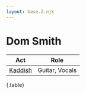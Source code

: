```yaml
---
layout: base.2.njk
---
```


# Dom Smith

| Act | Role |
|---|---|
| [Kaddish](../kaddish) | Guitar, Vocals |

{.table}